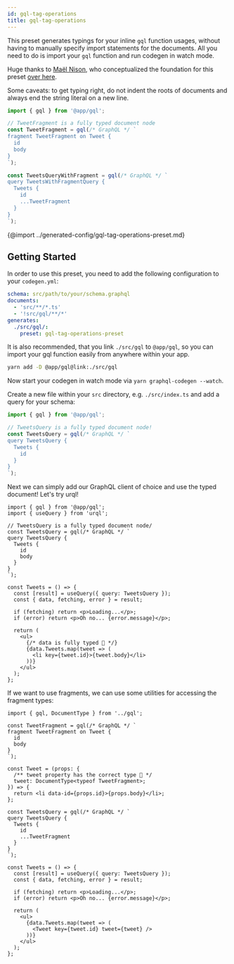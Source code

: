 ```yaml
---
id: gql-tag-operations
title: gql-tag-operations
---
```


This preset generates typings for your inline `gql` function usages, without having to manually specify import statements for the documents. All you need to do is import your `gql` function and run codegen in watch mode.

Huge thanks to [Maël Nison](https://github.com/arcanis), who conceptualized the foundation for this preset [over here](https://github.com/arcanis/graphql-typescript-integration).

Some caveats: to get typing right, do not indent the roots of documents and always end the string literal on a new line.

```ts
import { gql } from '@app/gql';

// TweetFragment is a fully typed document node
const TweetFragment = gql(/* GraphQL */ `
fragment TweetFragment on Tweet {
  id
  body
}
`);

const TweetsQueryWithFragment = gql(/* GraphQL */ `
query TweetsWithFragmentQuery {
  Tweets {
    id
    ...TweetFragment
  }
}
`);
```

{@import ../generated-config/gql-tag-operations-preset.md}

## Getting Started

In order to use this preset, you need to add the following configuration to your `codegen.yml`:

```yml
schema: src/path/to/your/schema.graphql
documents:
  - 'src/**/*.ts'
  - '!src/gql/**/*'
generates:
  ./src/gql/:
    preset: gql-tag-operations-preset
```

It is also recommended, that you link `./src/gql` to `@app/gql`, so you can import your gql function easily from anywhere within your app.

```bash
yarn add -D @app/gql@link:./src/gql
```

Now start your codegen in watch mode via `yarn graphql-codegen --watch`.

Create a new file within your `src` directory, e.g. `./src/index.ts` and add a query for your schema:

```ts
import { gql } from '@app/gql';

// TweetsQuery is a fully typed document node!
const TweetsQuery = gql(/* GraphQL */ `
query TweetsQuery {
  Tweets {
    id
  }
}
`);
```

Next we can simply add our GraphQL client of choice and use the typed document! Let's try urql!

```tsx
import { gql } from '@app/gql';
import { useQuery } from 'urql';

// TweetsQuery is a fully typed document node/
const TweetsQuery = gql(/* GraphQL */ `
query TweetsQuery {
  Tweets {
    id
    body
  }
}
`);

const Tweets = () => {
  const [result] = useQuery({ query: TweetsQuery });
  const { data, fetching, error } = result;

  if (fetching) return <p>Loading...</p>;
  if (error) return <p>Oh no... {error.message}</p>;

  return (
    <ul>
      {/* data is fully typed 🎉 */}
      {data.Tweets.map(tweet => (
        <li key={tweet.id}>{tweet.body}</li>
      ))}
    </ul>
  );
};
```

If we want to use fragments, we can use some utilities for accessing the fragment types:

```tsx
import { gql, DocumentType } from '../gql';

const TweetFragment = gql(/* GraphQL */ `
fragment TweetFragment on Tweet {
  id
  body
}
`);

const Tweet = (props: {
  /** tweet property has the correct type 🎉 */
  tweet: DocumentType<typeof TweetFragment>;
}) => {
  return <li data-id={props.id}>{props.body}</li>;
};

const TweetsQuery = gql(/* GraphQL */ `
query TweetsQuery {
  Tweets {
    id
    ...TweetFragment
  }
}
`);

const Tweets = () => {
  const [result] = useQuery({ query: TweetsQuery });
  const { data, fetching, error } = result;

  if (fetching) return <p>Loading...</p>;
  if (error) return <p>Oh no... {error.message}</p>;

  return (
    <ul>
      {data.Tweets.map(tweet => (
        <Tweet key={tweet.id} tweet={tweet} />
      ))}
    </ul>
  );
};
```
